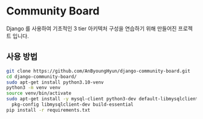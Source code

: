 # Community Board
Django 를 사용하여 기초적인 3 tier 아키텍처 구성을 연습하기 위해 만들어진 프로젝트 입니다.

## 사용 방법

``` bash
git clone https://github.com/AnByoungHyun/django-community-board.git
cd django-community-board/
sudo apt-get install python3.10-venv
python3 -m venv venv
source venv/bin/activate
sudo apt-get install -y mysql-client python3-dev default-libmysqlclient-dev \
  pkg-config libmysqlclient-dev build-essential
pip install -r requirements.txt
```
